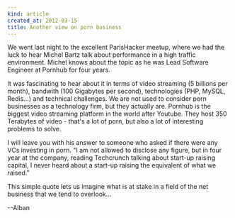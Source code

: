 ```yaml
---
kind: article 
created_at: 2012-03-15
title: Another view on porn business
---
```


We went last night to the excellent ParisHacker meetup, where we had the luck to hear Michel Bartz talk about performance in a high traffic environment. Michel knows about the topic as he was Lead Software Engineer at Pornhub for four years. 

It was fascinating to hear about it in terms of video streaming (5 billions per month), bandwith (100 Gigabytes per second), technologies (PHP, MySQL, Redis...) and technical challenges. We are not used to consider porn businesses as a technology firm, but they actually are. Pornhub is the biggest video streaming platform in the world after Youtube. They host 350 Terabytes of video - that's a lot of porn, but also a lot of interesting problems to solve.  

I will leave you with his answer to someone who asked if there were any VCs investing in porn. "I am not allowed to disclose any figure, but in four year at the company, reading Techcrunch talking about start-up raising capital, I never heard about a start-up raising the equivalent of what we raised."

This simple quote lets us imagine what is at stake in a field of the net business that we tend to overlook...


--Alban


